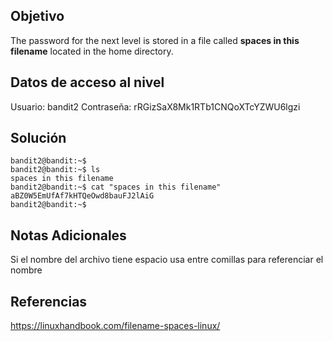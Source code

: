 ## Objetivo
The password for the next level is stored in a file called **spaces in this filename** located in the home directory.
## Datos de acceso al nivel
Usuario: bandit2
Contraseña: rRGizSaX8Mk1RTb1CNQoXTcYZWU6lgzi

## Solución
```
bandit2@bandit:~$
bandit2@bandit:~$ ls
spaces in this filename
bandit2@bandit:~$ cat "spaces in this filename"
aBZ0W5EmUfAf7kHTQeOwd8bauFJ2lAiG
bandit2@bandit:~$
```

## Notas Adicionales
Si el nombre del archivo tiene espacio usa entre comillas para referenciar el nombre
## Referencias
https://linuxhandbook.com/filename-spaces-linux/
